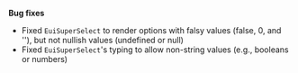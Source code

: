 **Bug fixes**

- Fixed `EuiSuperSelect` to render options with falsy values (false, 0, and ''), but not nullish values (undefined or null)
- Fixed `EuiSuperSelect`'s typing to allow non-string values (e.g., booleans or numbers)
